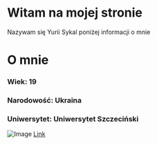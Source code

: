 #  Witam na mojej stronie 

Nazywam się Yurii Sykal poniżej informacji o mnie  

# O mnie

### Wiek: 19
### Narodowość: Ukraina 
### Uniwersytet: Uniwersytet Szczeciński 

![Image](https://www.google.com/url?sa=i&url=https%3A%2F%2Fwww.bbc.com%2Frussian%2Ffeatures-56028302&psig=AOvVaw3SEzwNz8TKdUWBGnhCH_SP&ust=1623920333229000&source=images&cd=vfe&ved=0CAIQjRxqFwoTCJDl1ebkm_ECFQAAAAAdAAAAABAN)
[Link](https://www.google.com/search?q=%D0%BA%D0%BE%D1%82&client=firefox-b-d&sxsrf=ALeKk03NjP5vkCxbWSyyFFFbwcAJl97pyw:1623833581488&tbm=isch&source=iu&ictx=1&fir=NEO8sL4d0dLmPM%252CRm7BJO6MTjUm8M%252C_&vet=1&usg=AI4_-kRXPJq3oCgUn7Np9kzBzyRb5QvSww&sa=X&ved=2ahUKEwjNtLG-45vxAhUE8eAKHT6IDvgQ_h16BAgrEAE#imgrc=NEO8sL4d0dLmPM)

